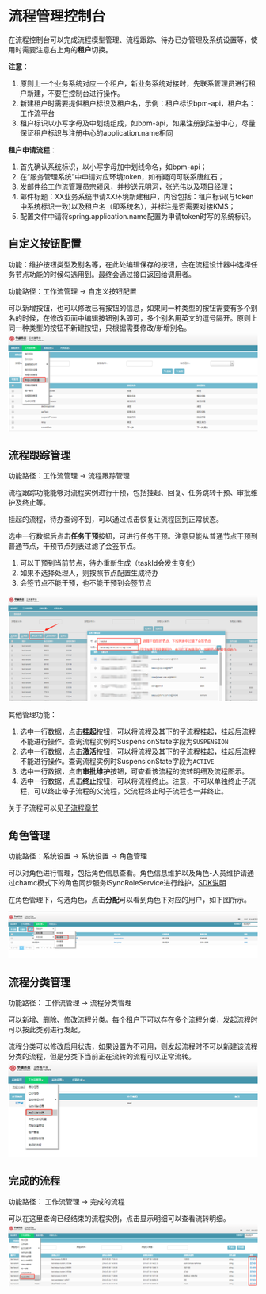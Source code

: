 # 流程管理控制台

在流程控制台可以完成流程模型管理、流程跟踪、待办已办管理及系统设置等，使用时需要注意右上角的**租户**切换。

**注意**：
1. 原则上一个业务系统对应一个租户，新业务系统对接时，先联系管理员进行租户新建，不要在控制台进行操作。
2. 新建租户时需要提供租户标识及租户名，示例：租户标识bpm-api，租户名：工作流平台
3. 租户标识以小写字母及中划线组成，如bpm-api，如果注册到注册中心，尽量保证租户标识与注册中心的application.name相同

**租户申请流程**：    
1. 首先确认系统标识，以小写字母加中划线命名，如bpm-api；  
2. 在“服务管理系统”中申请对应环境token，如有疑问可联系唐红石；   
3. 发邮件给工作流管理员宗颍风，并抄送元明河，张光伟以及项目经理；   
4. 邮件标题：XX业务系统申请XX环境新建租户，内容包括：租户标识(与token中系统标识一致)以及租户名（即系统名），并标注是否需要对接KMS；   
5. 配置文件中请将spring.application.name配置为申请token时写的系统标识。 

## 自定义按钮配置

功能：维护按钮类型及别名等，在此处编辑保存的按钮，会在流程设计器中选择任务节点功能的时候勾选用到。最终会通过接口返回给调用者。

功能路径：工作流管理 -> 自定义按钮配置

可以新增按钮，也可以修改已有按钮的信息，如果同一种类型的按钮需要有多个别名的时候，在修改页面中编辑按钮别名即可，多个别名用英文的逗号隔开。原则上同一种类型的按钮不新建按钮，只根据需要修改/新增别名。
![自定义按钮配置](../pictures/4.1.1自定义按钮配置.png)

## 流程跟踪管理

功能路径：工作流管理 -> 流程跟踪管理

流程跟踪功能能够对流程实例进行干预，包括挂起、回复、任务跳转干预、审批维护及终止等。

挂起的流程，待办查询不到，可以通过点击恢复让流程回到正常状态。

选中一行数据后点击**任务干预**按钮，可进行任务干预。注意只能从普通节点干预到普通节点，干预节点列表过滤了会签节点。

1. 可以干预到当前节点，待办重新生成（taskId会发生变化）
2. 如果不选择处理人，则按照节点配置生成待办
3. 会签节点不能干预，也不能干预到会签节点

![任务干预](../pictures/4.1.2任务干预.png)

其他管理功能：
1. 选中一行数据，点击**挂起**按钮，可以将流程及其下的子流程挂起，挂起后流程不能进行操作。查询流程实例时SuspensionState字段为`SUSPENSION`
2. 选中一行数据，点击**激活**按钮，可以将流程及其下的子流程挂起，挂起后流程不能进行操作。查询流程实例时SuspensionState字段为`ACTIVE`
3. 选中一行数据，点击**审批维护**按钮，可查看该流程的流转明细及流程图示。
4. 选中一行数据，点击**终止**按钮，可以将流程终止。注意，不可以单独终止子流程，可以终止带子流程的父流程，父流程终止时子流程也一并终止。

关于子流程可以见[子流程章节](./4.2information-disign-1.3.0.RELEASE.md#子流程配置)

## 角色管理

功能路径：系统设置 -> 系统设置 -> 角色管理

可以对角色进行管理，包括角色信息查看。角色信息维护以及角色-人员维护请通过chamc模式下的角色同步服务iSyncRoleService进行维护。[SDK说明](./6.interface-1.3.0.RELEASE.md#isyncroleservice)

在角色管理下，勾选角色，点击**分配**可以看到角色下对应的用户，如下图所示。

![角色管理](../pictures/4.1.3角色管理.png)

## 流程分类管理

功能路径： 工作流管理 -> 流程分类管理

可以新增、删除、修改流程分类。每个租户下可以存在多个流程分类，发起流程时可以按此类别进行发起。

流程分类可以修改启用状态，如果设置为不可用，则发起流程时不可以新建该流程分类的流程，但是分类下当前正在流转的流程可以正常流转。
![流程分类管理](../pictures/4.1.4流程分类管理.png)

## 完成的流程

功能路径： 工作流管理 -> 完成的流程

可以在这里查询已经结束的流程实例，点击显示明细可以查看流转明细。
![完成的流程](../pictures/4.1.5完成的流程.png)